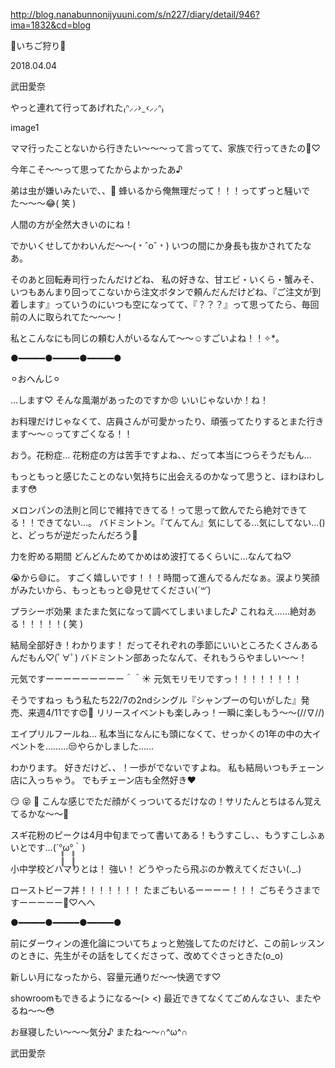 http://blog.nanabunnonijyuuni.com/s/n227/diary/detail/946?ima=1832&cd=blog





🍓いちご狩り🍓

2018.04.04

武田愛奈



やっと連れて行ってあげれた₍ᐢ⸝⸝› ̫ ‹⸝⸝ᐢ₎

image1



ママ行ったことないから行きたい〜〜〜って言ってて、家族で行ってきたの🍓♡


今年こそ〜〜って思ってたからよかったあ♪










弟は虫が嫌いみたいで、、🐝
蜂いるから俺無理だって！！！ってずっと騒いでた〜〜〜😂( 笑 )

人間の方が全然大きいのにね！










でかいくせしてかわいんだ〜〜(﹡ˆoˆ﹡)
いつの間にか身長も抜かされてたなあ。












そのあと回転寿司行ったんだけどね、
私の好きな、甘エビ・いくら・蟹みそ、いつもあんまり回ってこないから注文ボタンで頼んだんだけどね、『ご注文が到着します』っていうのにいつも空になってて、『？？？』って思ってたら、毎回前の人に取られてた〜〜〜！


私とこんなにも同じの頼む人がいるなんて〜〜☺️すごいよね！！✧︎*。












●︎━︎━︎━︎━︎━︎●︎━︎━︎━︎━︎━︎●︎━︎━︎━︎━︎━︎●︎



⚪︎おへんじ⚪︎


…します♡
そんな風潮があったのですか😠
いいじゃないか！ね！


お料理だけじゃなくて、店員さんが可愛かったり、頑張ってたりするとまた行きます〜〜☺️ってすごくなる！！


おう。花粉症…
花粉症の方は苦手ですよね、、だって本当につらそうだもん…


もっともっと感じたことのない気持ちに出会えるのかなって思うと、ほわほわします😳


メロンパンの法則と同じで維持できてる！って思って飲んでたら絶対できてる！！できてない…。
バドミントン。『てんてん』気にしてる…気にしてない…()と、どっちが逆だったんだろう🙈


力を貯める期間
どんどんためてかめはめ波打てるくらいに…なんてね♡


😭から😄に。
すごく嬉しいです！！！時間って進んでるんだなぁ。涙より笑顔がみたいから、もっともっと😄見せてください(*´꒳`*)


プラシーボ効果
またまた気になって調べてしまいました♪
これねえ……絶対ある！！！！！( 笑 )


結局全部好き！わかります！
だってそれぞれの季節にいいところたくさんあるんだもん♡(ﾟ∀ﾟ)
バドミントン部あったなんて、それもうらやましい〜〜！


元気ですーーーーーーーーー＾＾☀️
元気モリモリですっ！！！！！！！！


そうですねっ
もう私たち22/7の2ndシングル『シャンプーの匂いがした』発売、来週4/11です😍🌸
リリースイベントも楽しみっ！一瞬に楽しもう〜〜(//∇//)


エイプリルフールね…
私本当になんにも頭になくて、せっかくの1年の中の大イベントを………😒やらかしました……


わかります。
好きだけど、、！一歩がでないですよね。
私も結局いつもチェーン店に入っちゃう。
でもチェーン店も全然好き❤︎


😏
😝
🤗
こんな感じでただ顔がくっついてるだけなの！サリたんとちはるん覚えてるかな〜〜🙈


スギ花粉のピークは4月中旬までって書いてある！もうすこし、、もうすこしふぁいとです…(´°̥̥̥̥̥̥̥̥ω°̥̥̥̥̥̥̥̥｀)


小中学校どハマりとは！
強い！
どうやったら飛ぶのか教えてください(._.)


ローストビーフ丼！！！！！！！
たまごもいるーーーー！！！
ごちそうさまですーーーーー🍳♡へへ



●︎━︎━︎━︎━︎━︎●︎━︎━︎━︎━︎━︎●︎━︎━︎━︎━︎━︎●︎








前にダーウィンの進化論についてちょっと勉強してたのだけど、この前レッスンのときに、先生がその話をしてくださって、改めてぐさっときた(o_o)









新しい月になったから、容量元通りだ〜〜快適です♡

showroomもできるようになる〜(> <)
最近できてなくてごめんなさい、またやるね〜〜😳













お昼寝したい〜〜〜気分♪
またね〜〜∩^ω^∩

武田愛奈 